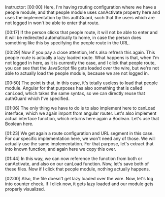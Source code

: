 Instructor: [00:00] Here, I'm having routing configuration where we have a people module, and that people module uses canActivate property here and uses the implementation by this authGuard, such that the users which are not logged in won't be able to enter that route.

[00:17] If the person clicks that people route, it will not be able to enter and it will be redirected automatically to home, in case the person does something like this by specifying the people route in the URL.

[00:29] Now if you pay a close attention, let's also refresh this again. This people route is actually a lazy loaded route. What happens is that, when I'm not logged in here, as it is currently the case, and I click that people route, you can see that the JavaScript file gets loaded over the wire, but we're not able to actually load the people module, because we are not logged in.

[00:50] The point is that, in this case, it's totally useless to load that people module. Angular for that purposes has also something that is called canLoad, which takes the same syntax, so we can directly reuse that authGuard which I've specified.

[01:06] The only thing we have to do is to also implement here to canLoad interface, which we again import from angular router. Let's also implement actual interface function, which returns here again a Boolean. Let's use that Boolean here.

[01:23] We get again a route configuration and URL segment in this case. For our specific implementation here, we won't need any of those. We will actually use the same implementation. For that purpose, let's extract that into known function, and again here we copy this over.

[01:44] In this way, we can now reference the function from both or canActivate, and also on our canLoad function. Now, let's save both of these files. Now if I click that people module, nothing actually happens.

[02:00] Also, the file doesn't get lazy loaded over the wire. Now, let's log into counter check. If I click now, it gets lazy loaded and our module gets properly visualized.
